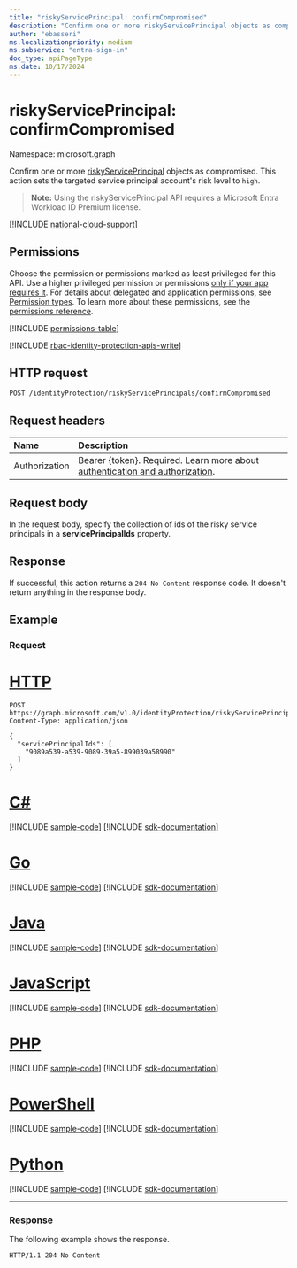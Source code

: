 ```yaml
---
title: "riskyServicePrincipal: confirmCompromised"
description: "Confirm one or more riskyServicePrincipal objects as compromised."
author: "ebasseri"
ms.localizationpriority: medium
ms.subservice: "entra-sign-in"
doc_type: apiPageType
ms.date: 10/17/2024
---
```


# riskyServicePrincipal: confirmCompromised
Namespace: microsoft.graph

Confirm one or more [riskyServicePrincipal](../resources/riskyserviceprincipal.md) objects as compromised. This action sets the targeted service principal account's risk level to `high`.

>**Note:** Using the riskyServicePrincipal API requires a Microsoft Entra Workload ID Premium license.

[!INCLUDE [national-cloud-support](../../includes/global-us.md)]

## Permissions
Choose the permission or permissions marked as least privileged for this API. Use a higher privileged permission or permissions [only if your app requires it](/graph/permissions-overview#best-practices-for-using-microsoft-graph-permissions). For details about delegated and application permissions, see [Permission types](/graph/permissions-overview#permission-types). To learn more about these permissions, see the [permissions reference](/graph/permissions-reference).

<!-- { "blockType": "permissions", "name": "riskyserviceprincipal_confirmcompromised" } -->
[!INCLUDE [permissions-table](../includes/permissions/riskyserviceprincipal-confirmcompromised-permissions.md)]

[!INCLUDE [rbac-identity-protection-apis-write](../includes/rbac-for-apis/rbac-identity-protection-apis-write.md)]

## HTTP request

<!-- {
  "blockType": "ignored"
}
-->
``` http
POST /identityProtection/riskyServicePrincipals/confirmCompromised
```

## Request headers
|Name|Description|
|:---|:---|
|Authorization|Bearer {token}. Required. Learn more about [authentication and authorization](/graph/auth/auth-concepts).|

## Request body
In the request body, specify the collection of ids of the risky service principals in a **servicePrincipalIds** property. 

## Response

If successful, this action returns a `204 No Content` response code. It doesn't return anything in the response body.

## Example

### Request


# [HTTP](#tab/http)
<!-- {
  "blockType": "request",
  "name": "riskyserviceprincipal_confirmcompromised"
}
-->
``` http
POST https://graph.microsoft.com/v1.0/identityProtection/riskyServicePrincipals/confirmCompromised
Content-Type: application/json

{
  "servicePrincipalIds": [
    "9089a539-a539-9089-39a5-899039a58990"
  ]
}
```

# [C#](#tab/csharp)
[!INCLUDE [sample-code](../includes/snippets/csharp/riskyserviceprincipal-confirmcompromised-csharp-snippets.md)]
[!INCLUDE [sdk-documentation](../includes/snippets/snippets-sdk-documentation-link.md)]

# [Go](#tab/go)
[!INCLUDE [sample-code](../includes/snippets/go/riskyserviceprincipal-confirmcompromised-go-snippets.md)]
[!INCLUDE [sdk-documentation](../includes/snippets/snippets-sdk-documentation-link.md)]

# [Java](#tab/java)
[!INCLUDE [sample-code](../includes/snippets/java/riskyserviceprincipal-confirmcompromised-java-snippets.md)]
[!INCLUDE [sdk-documentation](../includes/snippets/snippets-sdk-documentation-link.md)]

# [JavaScript](#tab/javascript)
[!INCLUDE [sample-code](../includes/snippets/javascript/riskyserviceprincipal-confirmcompromised-javascript-snippets.md)]
[!INCLUDE [sdk-documentation](../includes/snippets/snippets-sdk-documentation-link.md)]

# [PHP](#tab/php)
[!INCLUDE [sample-code](../includes/snippets/php/riskyserviceprincipal-confirmcompromised-php-snippets.md)]
[!INCLUDE [sdk-documentation](../includes/snippets/snippets-sdk-documentation-link.md)]

# [PowerShell](#tab/powershell)
[!INCLUDE [sample-code](../includes/snippets/powershell/riskyserviceprincipal-confirmcompromised-powershell-snippets.md)]
[!INCLUDE [sdk-documentation](../includes/snippets/snippets-sdk-documentation-link.md)]

# [Python](#tab/python)
[!INCLUDE [sample-code](../includes/snippets/python/riskyserviceprincipal-confirmcompromised-python-snippets.md)]
[!INCLUDE [sdk-documentation](../includes/snippets/snippets-sdk-documentation-link.md)]

---

### Response
The following example shows the response.
<!-- {
  "blockType": "response",
  "truncated": true
}
-->
``` http
HTTP/1.1 204 No Content
```
